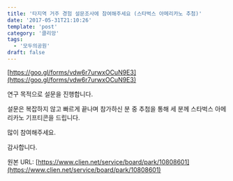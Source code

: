 ```yaml
---
title: '타지역 거주 경험 설문조사에 참여해주세요 (스타벅스 아메리카노 추첨)'
date: '2017-05-31T21:10:26'
template: 'post'
category: '클리앙'
tags: 
  - '모두의공원'
draft: false
---
```


[https://goo.gl/forms/vdw6r7urwxOCuN9E3](https://goo.gl/forms/vdw6r7urwxOCuN9E3)

연구 목적으로 설문을 진행합니다. 

설문은 복잡하지 않고 빠르게 끝나며 참가하신 분 중 추첨을 통해 세 분께 스타벅스 아메리카노 기프티콘을 드립니다. 

많이 참여해주세요. 

감사합니다.

원본 URL: [https://www.clien.net/service/board/park/10808601](https://www.clien.net/service/board/park/10808601)